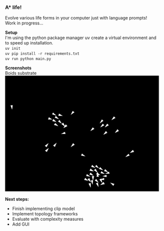 ### A* life!

Evolve various life forms in your computer just with language prompts!   
Work in progress...   

**Setup**   
I'm using the python package manager uv create a virtual environment and to speed up installation.   
`uv init`   
`uv pip install -r requirements.txt`   
`uv run python main.py`   

**Screenshots**   
Boids substrate
![](/images/pic-1.png)

**Next steps:**
- Finish implementing clip model
- Implement topology frameworks
- Evaluate with complexity measures
- Add GUI